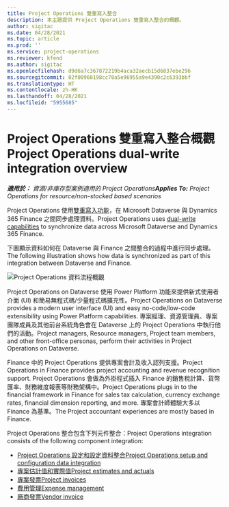 ```yaml
---
title: Project Operations 雙重寫入整合
description: 本主題提供 Project Operations 雙重寫入整合的概觀。
author: sigitac
ms.date: 04/28/2021
ms.topic: article
ms.prod: ''
ms.service: project-operations
ms.reviewer: kfend
ms.author: sigitac
ms.openlocfilehash: d9d6a7c367872219b4aca32aecb15d6837ebe296
ms.sourcegitcommit: 02f00960198cc78a5e96955a9e4390c2c6393bbf
ms.translationtype: HT
ms.contentlocale: zh-HK
ms.lasthandoff: 04/28/2021
ms.locfileid: "5955685"
---
```

# <a name="project-operations-dual-write-integration-overview"></a><span data-ttu-id="cb320-103">Project Operations 雙重寫入整合概觀</span><span class="sxs-lookup"><span data-stu-id="cb320-103">Project Operations dual-write integration overview</span></span>

<span data-ttu-id="cb320-104">_**適用於：** 資源/非庫存型案例適用的 Project Operations_</span><span class="sxs-lookup"><span data-stu-id="cb320-104">_**Applies To:** Project Operations for resource/non-stocked based scenarios_</span></span>

<span data-ttu-id="cb320-105">Project Operations 使用[雙重寫入功能](/dynamics365/fin-ops-core/dev-itpro/data-entities/dual-write/dual-write-home-page)，在 Microsoft Dataverse 與 Dynamics 365 Finance 之間同步處理資料。</span><span class="sxs-lookup"><span data-stu-id="cb320-105">Project Operations uses [dual-write capabilities](/dynamics365/fin-ops-core/dev-itpro/data-entities/dual-write/dual-write-home-page) to synchronize data across Microsoft Dataverse and Dynamics 365 Finance.</span></span>

<span data-ttu-id="cb320-106">下圖顯示資料如何在 Dataverse 與 Finance 之間整合的過程中進行同步處理。</span><span class="sxs-lookup"><span data-stu-id="cb320-106">The following illustration shows how data is synchronized as part of this integration between Dataverse and Finance.</span></span>

![Project Operations 資料流程概觀](./media/ProjectOperationsFlows.jpg)

<span data-ttu-id="cb320-108">Project Operations on Dataverse 使用 Power Platform 功能來提供新式使用者介面 (UI) 和簡易無程式碼/少量程式碼擴充性。</span><span class="sxs-lookup"><span data-stu-id="cb320-108">Project Operations on Dataverse provides a modern user interface (UI) and easy no-code/low-code extensibility using Power Platform capabilities.</span></span> <span data-ttu-id="cb320-109">專案經理、資源管理員、專案團隊成員及其他前台系統角色會在 Dataverse 上的 Project Operations 中執行他們的活動。</span><span class="sxs-lookup"><span data-stu-id="cb320-109">Project managers, Resource managers, Project team members, and other front-office personas, perform their activities in Project Operations on Dataverse.</span></span>

<span data-ttu-id="cb320-110">Finance 中的 Project Operations 提供專案會計及收入認列支援。</span><span class="sxs-lookup"><span data-stu-id="cb320-110">Project Operations in Finance provides project accounting and revenue recognition support.</span></span> <span data-ttu-id="cb320-111">Project Operations 會做為外掛程式插入 Finance 的銷售稅計算、貨幣匯率、財務維度報表等財務架構中。</span><span class="sxs-lookup"><span data-stu-id="cb320-111">Project Operations plugs in to the financial framework in Finance for sales tax calculation, currency exchange rates, financial dimension reporting, and more.</span></span> <span data-ttu-id="cb320-112">專案會計師體驗大多以 Finance 為基準。</span><span class="sxs-lookup"><span data-stu-id="cb320-112">The Project accountant experiences are mostly based in Finance.</span></span>

<span data-ttu-id="cb320-113">Project Operations 整合包含下列元件整合：</span><span class="sxs-lookup"><span data-stu-id="cb320-113">Project Operations integration consists of the following component integration:</span></span>


- [<span data-ttu-id="cb320-114">Project Operations 設定和設定資料整合</span><span class="sxs-lookup"><span data-stu-id="cb320-114">Project Operations setup and configuration data integration</span></span>](resource-dual-write-setup-integration.md) 
- [<span data-ttu-id="cb320-115">專案估計值和實際值</span><span class="sxs-lookup"><span data-stu-id="cb320-115">Project estimates and actuals</span></span>](resource-dual-write-estimates-actuals.md)
- [<span data-ttu-id="cb320-116">專案發票</span><span class="sxs-lookup"><span data-stu-id="cb320-116">Project invoices</span></span>](resource-dual-write-project-invoice.md)
- [<span data-ttu-id="cb320-117">費用管理</span><span class="sxs-lookup"><span data-stu-id="cb320-117">Expense management</span></span>](resource-dual-write-expense.md)
- [<span data-ttu-id="cb320-118">廠商發票</span><span class="sxs-lookup"><span data-stu-id="cb320-118">Vendor invoice</span></span>](resource-dual-write-vendor-invoice.md)

